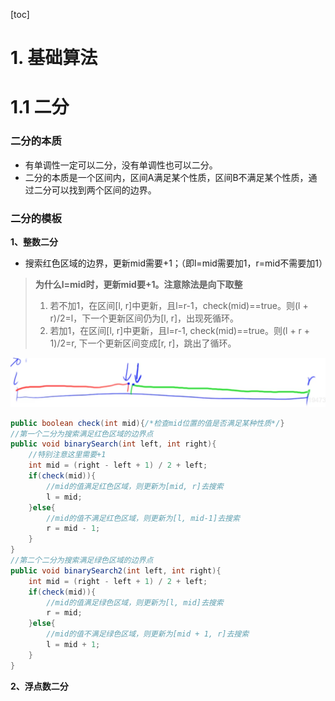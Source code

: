 [toc]



# 1. 基础算法

# 1.1 二分

### 二分的本质

- 有单调性一定可以二分，没有单调性也可以二分。
- 二分的本质是一个区间内，区间A满足某个性质，区间B不满足某个性质，通过二分可以找到两个区间的边界。

### 二分的模板

**1、整数二分**

- 搜索红色区域的边界，更新mid需要+1；（即l=mid需要加1，r=mid不需要加1）

> **为什么l=mid时，更新mid要+1。注意除法是向下取整**
>
> 1. 若不加1，在区间[l, r]中更新，且l=r-1，check(mid)==true。则(l + r)/2=l，下一个更新区间仍为[l, r]，出现死循环。
> 2. 若加1，在区间[l, r]中更新，且l=r-1, check(mid)==true。则(l + r + 1)/2=r, 下一个更新区间变成[r, r]，跳出了循环。

<img src="picture/image-20230115154707877.png" alt="image-20230115154707877" style="zoom:67%;" />

```java
public boolean check(int mid){/*检查mid位置的值是否满足某种性质*/}
//第一个二分为搜索满足红色区域的边界点
public void binarySearch(int left, int right){
    //特别注意这里需要+1
    int mid = (right - left + 1) / 2 + left;
    if(check(mid)){ 
        //mid的值满足红色区域，则更新为[mid, r]去搜索
        l = mid;
    }else{
        //mid的值不满足红色区域，则更新为[l, mid-1]去搜索
        r = mid - 1;
    }
}
//第二个二分为搜索满足绿色区域的边界点
public void binarySearch2(int left, int right){
    int mid = (right - left + 1) / 2 + left;
    if(check(mid)){ 
        //mid的值满足绿色区域，则更新为[l, mid]去搜索
        r = mid;
    }else{
        //mid的值不满足绿色区域，则更新为[mid + 1, r]去搜索
        l = mid + 1;
    }
}
```

**2、浮点数二分**
